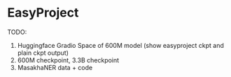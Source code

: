 # EasyProject

TODO: 
1. Huggingface Gradio Space of 600M model (show easyproject ckpt and plain ckpt output)
2. 600M checkpoint, 3.3B checkpoint
3. MasakhaNER data + code
